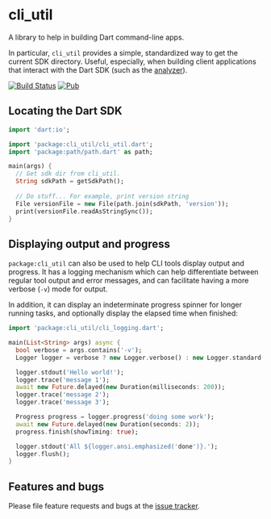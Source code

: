 # cli_util

A library to help in building Dart command-line apps.

In particular, `cli_util` provides a simple, standardized way to get the current
SDK directory.  Useful, especially, when building client applications that
interact with the Dart SDK (such as the [analyzer][analyzer]).

[![Build Status](https://travis-ci.org/dart-lang/cli_util.svg)](https://travis-ci.org/dart-lang/cli_util)
[![Pub](https://img.shields.io/pub/v/cli_util.svg)](https://pub.dartlang.org/packages/cli_util)

## Locating the Dart SDK

```dart
import 'dart:io';

import 'package:cli_util/cli_util.dart';
import 'package:path/path.dart' as path;

main(args) {
  // Get sdk dir from cli_util.
  String sdkPath = getSdkPath();
  
  // Do stuff... For example, print version string
  File versionFile = new File(path.join(sdkPath, 'version'));
  print(versionFile.readAsStringSync());
}
```

## Displaying output and progress

`package:cli_util` can also be used to help CLI tools display output and progress.
It has a logging mechanism which can help differentiate between regular tool
output and error messages, and can facilitate having a more verbose (`-v`) mode for
output.

In addition, it can display an indeterminate progress spinner for longer running
tasks, and optionally display the elapsed time when finished: 

```dart
import 'package:cli_util/cli_logging.dart';

main(List<String> args) async {
  bool verbose = args.contains('-v');
  Logger logger = verbose ? new Logger.verbose() : new Logger.standard();

  logger.stdout('Hello world!');
  logger.trace('message 1');
  await new Future.delayed(new Duration(milliseconds: 200));
  logger.trace('message 2');
  logger.trace('message 3');

  Progress progress = logger.progress('doing some work');
  await new Future.delayed(new Duration(seconds: 2));
  progress.finish(showTiming: true);

  logger.stdout('All ${logger.ansi.emphasized('done')}.');
  logger.flush();
}
```

## Features and bugs

Please file feature requests and bugs at the [issue tracker][tracker].

[analyzer]: https://pub.dartlang.org/packages/analyzer
[tracker]: https://github.com/dart-lang/cli_util/issues
